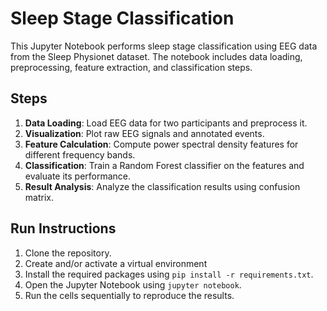 # Sleep Stage Classification

This Jupyter Notebook performs sleep stage classification using EEG data from the Sleep Physionet dataset. The notebook includes data loading, preprocessing, feature extraction, and classification steps.

## Steps
1. **Data Loading**: Load EEG data for two participants and preprocess it.
2. **Visualization**: Plot raw EEG signals and annotated events.
3. **Feature Calculation**: Compute power spectral density features for different frequency bands.
4. **Classification**: Train a Random Forest classifier on the features and evaluate its performance.
5. **Result Analysis**: Analyze the classification results using confusion matrix.

## Run Instructions
1. Clone the repository.
2. Create and/or activate a virtual environment
3. Install the required packages using `pip install -r requirements.txt`.
4. Open the Jupyter Notebook using `jupyter notebook`.
5. Run the cells sequentially to reproduce the results.
